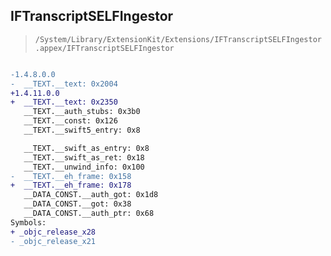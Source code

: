 ## IFTranscriptSELFIngestor

> `/System/Library/ExtensionKit/Extensions/IFTranscriptSELFIngestor.appex/IFTranscriptSELFIngestor`

```diff

-1.4.8.0.0
-  __TEXT.__text: 0x2004
+1.4.11.0.0
+  __TEXT.__text: 0x2350
   __TEXT.__auth_stubs: 0x3b0
   __TEXT.__const: 0x126
   __TEXT.__swift5_entry: 0x8

   __TEXT.__swift_as_entry: 0x8
   __TEXT.__swift_as_ret: 0x18
   __TEXT.__unwind_info: 0x100
-  __TEXT.__eh_frame: 0x158
+  __TEXT.__eh_frame: 0x178
   __DATA_CONST.__auth_got: 0x1d8
   __DATA_CONST.__got: 0x38
   __DATA_CONST.__auth_ptr: 0x68
Symbols:
+ _objc_release_x28
- _objc_release_x21

```
